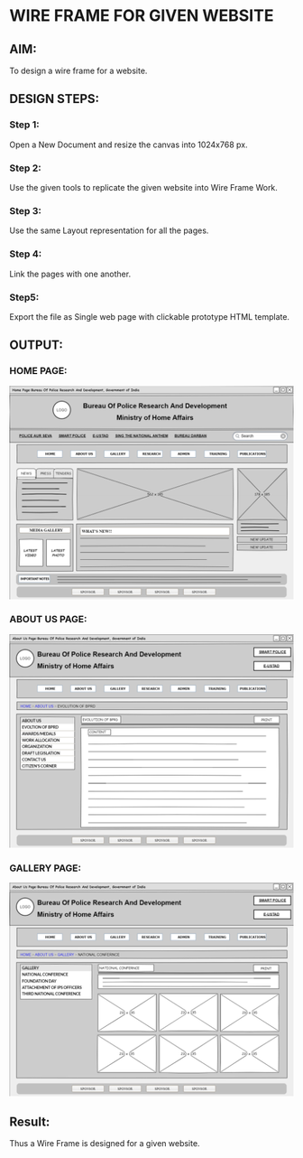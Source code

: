 # WIRE FRAME FOR GIVEN WEBSITE

## AIM:
To design a wire frame for a website.

## DESIGN STEPS:

### Step 1:
Open a New Document and resize the canvas into 1024x768 px.

### Step 2:
Use the given tools to replicate the given website into Wire Frame Work.

### Step 3:
Use the same Layout representation for all the pages.

### Step 4:
Link the pages with one another.

### Step5:
Export the file as Single web page with clickable prototype HTML template.

## OUTPUT:
### HOME PAGE:
![HOMEPAGE](./Home.png)
### ABOUT US PAGE:
![ABOUTUS](./about.png)
### GALLERY PAGE:
![GALLERY](./gallery.png)
## Result:
Thus a Wire Frame is designed for a given website.
